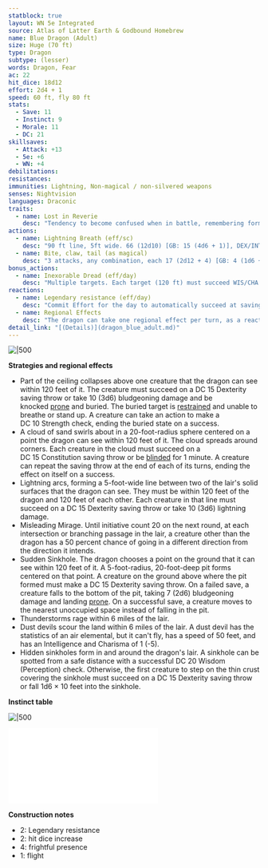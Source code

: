 ```yaml
---
statblock: true
layout: WN 5e Integrated
source: Atlas of Latter Earth & Godbound Homebrew
name: Blue Dragon (Adult)
size: Huge (70 ft)
type: Dragon
subtype: (lesser)
words: Dragon, Fear
ac: 22
hit_dice: 18d12
effort: 2d4 + 1
speed: 60 ft, fly 80 ft
stats:
  - Save: 11
  - Instinct: 9
  - Morale: 11
  - DC: 21
skillsaves:
  - Attack: +13
  - 5e: +6
  - WN: +4
debilitations: 
resistances: 
immunities: Lightning, Non-magical / non-silvered weapons
senses: Nightvision
languages: Draconic
traits:
  - name: Lost in Reverie
    desc: "Tendency to become confused when in battle, remembering former ages and former faces. A dragon must make an Instinct check every round of combat as it struggles to remain focused on the present (check details link)."
actions:
  - name: Lightning Breath (eff/sc)
    desc: "90 ft line, 5ft wide. 66 (12d10) [GB: 15 (4d6 + 1)], DEX/INT save for half."
  - name: Bite, claw, tail (as magical)
    desc: "3 attacks, any combination, each 17 (2d12 + 4) [GB: 4 (1d6 + 1)]"
bonus_actions:
  - name: Inexorable Dread (eff/day)
    desc: "Multiple targets. Each target (120 ft) must succeed WIS/CHA save of become frightened for 1 minute. A creature can repeat the saving throw at the end of each of its turns, ending the effect on itself on a success, then immune for the next 24h."
reactions:
  - name: Legendary resistance (eff/day)
    desc: "Commit Effort for the day to automatically succeed at saving throws."
  - name: Regional Effects
    desc: "The dragon can take one regional effect per turn, as a reaction for being attacked (check details link)"
detail_link: "[(Details)](dragon_blue_adult.md)"
---
```


![|500](https://i.imgur.com/aQ139MJ.png)

**Strategies and regional effects**

- Part of the ceiling collapses above one creature that the dragon can see within 120 feet of it. The creature must succeed on a DC 15 Dexterity saving throw or take 10 (3d6) bludgeoning damage and be knocked [prone](https://5e.tools/conditionsdiseases.html#prone_phb) and buried. The buried target is [restrained](https://5e.tools/conditionsdiseases.html#restrained_phb) and unable to breathe or stand up. A creature can take an action to make a DC 10 Strength check, ending the buried state on a success.
- A cloud of sand swirls about in a 20-foot-radius sphere centered on a point the dragon can see within 120 feet of it. The cloud spreads around corners. Each creature in the cloud must succeed on a DC 15 Constitution saving throw or be [blinded](https://5e.tools/conditionsdiseases.html#blinded_phb) for 1 minute. A creature can repeat the saving throw at the end of each of its turns, ending the effect on itself on a success.
- Lightning arcs, forming a 5-foot-wide line between two of the lair's solid surfaces that the dragon can see. They must be within 120 feet of the dragon and 120 feet of each other. Each creature in that line must succeed on a DC 15 Dexterity saving throw or take 10 (3d6) lightning damage.
- Misleading Mirage. Until initiative count 20 on the next round, at each intersection or branching passage in the lair, a creature other than the dragon has a 50 percent chance of going in a different direction from the direction it intends.
- Sudden Sinkhole. The dragon chooses a point on the ground that it can see within 120 feet of it. A 5-foot-radius, 20-foot-deep pit forms centered on that point. A creature on the ground above where the pit formed must make a DC 15 Dexterity saving throw. On a failed save, a creature falls to the bottom of the pit, taking 7 (2d6) bludgeoning damage and landing [prone](https://5e.tools/conditionsdiseases.html#prone_phb). On a successful save, a creature moves to the nearest unoccupied space instead of falling in the pit.
- Thunderstorms rage within 6 miles of the lair.
- Dust devils scour the land within 6 miles of the lair. A dust devil has the statistics of an air elemental, but it can't fly, has a speed of 50 feet, and has an Intelligence and Charisma of 1 (-5).
- Hidden sinkholes form in and around the dragon's lair. A sinkhole can be spotted from a safe distance with a successful DC 20 Wisdom (Perception) check. Otherwise, the first creature to step on the thin crust covering the sinkhole must succeed on a DC 15 Dexterity saving throw or fall 1d6 × 10 feet into the sinkhole.

**Instinct table**

![|500](https://i.imgur.com/CJdOeMg.png)

![Dragons](../campaign/context/cultures.md#Dragons)

**Construction notes**

- 2: Legendary resistance
- 2: hit dice increase
- 4: frightful presence
- 1: flight

